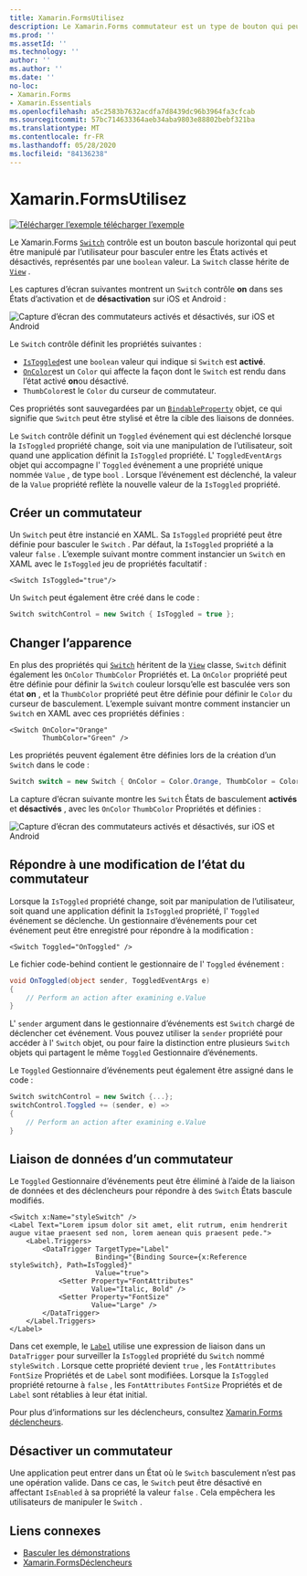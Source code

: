 ```yaml
---
title: Xamarin.FormsUtilisez
description: Le Xamarin.Forms commutateur est un type de bouton qui peut être manipulé par l’utilisateur pour basculer entre les États activé et désactivé. Cet article explique comment utiliser la classe Switch pour afficher un élément d’interface utilisateur de basculement.
ms.prod: ''
ms.assetId: ''
ms.technology: ''
author: ''
ms.author: ''
ms.date: ''
no-loc:
- Xamarin.Forms
- Xamarin.Essentials
ms.openlocfilehash: a5c2583b7632acdfa7d8439dc96b3964fa3cfcab
ms.sourcegitcommit: 57bc714633364aeb34aba9803e88802bebf321ba
ms.translationtype: MT
ms.contentlocale: fr-FR
ms.lasthandoff: 05/28/2020
ms.locfileid: "84136238"
---
```

# <a name="xamarinforms-switch"></a>Xamarin.FormsUtilisez

[![Télécharger ](~/media/shared/download.png) l’exemple télécharger l’exemple](https://docs.microsoft.com/samples/xamarin/xamarin-forms-samples/userinterface-switchdemos/)

Le Xamarin.Forms [`Switch`](xref:Xamarin.Forms.Switch) contrôle est un bouton bascule horizontal qui peut être manipulé par l’utilisateur pour basculer entre les États activés et désactivés, représentés par une `boolean` valeur. La `Switch` classe hérite de [`View`](xref:Xamarin.Forms.View) .

Les captures d’écran suivantes montrent un `Switch` contrôle **on** dans ses États d’activation et de **désactivation** sur iOS et Android :

![Capture d’écran des commutateurs activés et désactivés, sur iOS et Android](switch-images/switch-states-default.png "Commutateurs sur iOS et Android")

Le `Switch` contrôle définit les propriétés suivantes :

* [`IsToggled`](xref:Xamarin.Forms.Switch.IsToggled)est une `boolean` valeur qui indique si `Switch` est **activé**.
* [`OnColor`](xref:Xamarin.Forms.Switch.OnColor)est un `Color` qui affecte la façon dont le `Switch` est rendu dans l’état activé **on**ou désactivé.
* `ThumbColor`est le `Color` du curseur de commutateur.

Ces propriétés sont sauvegardées par un [`BindableProperty`](xref:Xamarin.Forms.BindableProperty) objet, ce qui signifie que `Switch` peut être stylisé et être la cible des liaisons de données.

Le `Switch` contrôle définit un `Toggled` événement qui est déclenché lorsque la `IsToggled` propriété change, soit via une manipulation de l’utilisateur, soit quand une application définit la `IsToggled` propriété. L' `ToggledEventArgs` objet qui accompagne l' `Toggled` événement a une propriété unique nommée `Value` , de type `bool` . Lorsque l’événement est déclenché, la valeur de la `Value` propriété reflète la nouvelle valeur de la `IsToggled` propriété.

## <a name="create-a-switch"></a>Créer un commutateur

Un `Switch` peut être instancié en XAML. Sa `IsToggled` propriété peut être définie pour basculer le `Switch` . Par défaut, la `IsToggled` propriété a la valeur `false` . L’exemple suivant montre comment instancier un `Switch` en XAML avec le `IsToggled` jeu de propriétés facultatif :

```xaml
<Switch IsToggled="true"/>
```

Un `Switch` peut également être créé dans le code :

```csharp
Switch switchControl = new Switch { IsToggled = true };
```

## <a name="switch-appearance"></a>Changer l’apparence

En plus des propriétés qui [`Switch`](xref:Xamarin.Forms.Switch) héritent de la [`View`](xref:Xamarin.Forms.View) classe, `Switch` définit également les `OnColor` `ThumbColor` Propriétés et. La `OnColor` propriété peut être définie pour définir la `Switch` couleur lorsqu’elle est basculée vers son état **on** , et la `ThumbColor` propriété peut être définie pour définir le `Color` du curseur de basculement. L’exemple suivant montre comment instancier un `Switch` en XAML avec ces propriétés définies :

```xaml
<Switch OnColor="Orange"
        ThumbColor="Green" />
```

Les propriétés peuvent également être définies lors de la création d’un `Switch` dans le code :

```csharp
Switch switch = new Switch { OnColor = Color.Orange, ThumbColor = Color.Green };
```

La capture d’écran suivante montre les `Switch` États de basculement **activés** et **désactivés** , avec les `OnColor` `ThumbColor` Propriétés et définies :

![Capture d’écran des commutateurs activés et désactivés, sur iOS et Android](switch-images/switch-states-colors.png "Commutateurs sur iOS et Android")

## <a name="respond-to-a-switch-state-change"></a>Répondre à une modification de l’état du commutateur

Lorsque la `IsToggled` propriété change, soit par manipulation de l’utilisateur, soit quand une application définit la `IsToggled` propriété, l' `Toggled` événement se déclenche. Un gestionnaire d’événements pour cet événement peut être enregistré pour répondre à la modification :

```xaml
<Switch Toggled="OnToggled" />
```

Le fichier code-behind contient le gestionnaire de l' `Toggled` événement :

```csharp
void OnToggled(object sender, ToggledEventArgs e)
{
    // Perform an action after examining e.Value
}
```

L' `sender` argument dans le gestionnaire d’événements est `Switch` chargé de déclencher cet événement. Vous pouvez utiliser la `sender` propriété pour accéder à l' `Switch` objet, ou pour faire la distinction entre plusieurs `Switch` objets qui partagent le même `Toggled` Gestionnaire d’événements.

Le `Toggled` Gestionnaire d’événements peut également être assigné dans le code :

```csharp
Switch switchControl = new Switch {...};
switchControl.Toggled += (sender, e) =>
{
    // Perform an action after examining e.Value
}
```

## <a name="data-bind-a-switch"></a>Liaison de données d’un commutateur

Le `Toggled` Gestionnaire d’événements peut être éliminé à l’aide de la liaison de données et des déclencheurs pour répondre à des `Switch` États bascule modifiés.

```xaml
<Switch x:Name="styleSwitch" />
<Label Text="Lorem ipsum dolor sit amet, elit rutrum, enim hendrerit augue vitae praesent sed non, lorem aenean quis praesent pede.">
    <Label.Triggers>
        <DataTrigger TargetType="Label"
                     Binding="{Binding Source={x:Reference styleSwitch}, Path=IsToggled}"
                     Value="true">
            <Setter Property="FontAttributes"
                    Value="Italic, Bold" />
            <Setter Property="FontSize"
                    Value="Large" />
        </DataTrigger>
    </Label.Triggers>
</Label>
```

Dans cet exemple, le [`Label`](xref:Xamarin.Forms.Label) utilise une expression de liaison dans un `DataTrigger` pour surveiller la `IsToggled` propriété du `Switch` nommé `styleSwitch` . Lorsque cette propriété devient `true` , les `FontAttributes` `FontSize` Propriétés et de `Label` sont modifiées. Lorsque la `IsToggled` propriété retourne à `false` , les `FontAttributes` `FontSize` Propriétés et de `Label` sont rétablies à leur état initial.

Pour plus d’informations sur les déclencheurs, consultez [ Xamarin.Forms déclencheurs](~/xamarin-forms/app-fundamentals/triggers.md).

## <a name="disable-a-switch"></a>Désactiver un commutateur

Une application peut entrer dans un État où le `Switch` basculement n’est pas une opération valide. Dans ce cas, le `Switch` peut être désactivé en affectant `IsEnabled` à sa propriété la valeur `false` . Cela empêchera les utilisateurs de manipuler le `Switch` .

## <a name="related-links"></a>Liens connexes

* [Basculer les démonstrations](https://docs.microsoft.com/samples/xamarin/xamarin-forms-samples/userinterface-switchdemos/)
* [Xamarin.FormsDéclencheurs](~/xamarin-forms/app-fundamentals/triggers.md)
